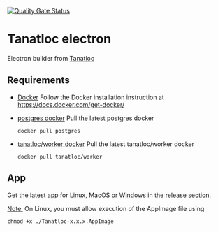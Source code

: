 [![Quality Gate Status](https://sonarcloud.io/api/project_badges/measure?project=Airthium_tanatloc-electron&metric=alert_status&token=85c07e6adc99ad2869724619d99df9057777451c)](https://sonarcloud.io/summary/new_code?id=Airthium_tanatloc-electron)

# Tanatloc electron

Electron builder from [Tanatloc](https://github.com/Airthium/tanatloc)

## Requirements

- [Docker](https://www.docker.com/)
  Follow the Docker installation instruction at https://docs.docker.com/get-docker/

- [postgres docker](https://hub.docker.com/_/postgres)
  Pull the latest postgres docker

  ```shell
  docker pull postgres
  ```

- [tanatloc/worker docker](https://hub.docker.com/repository/docker/tanatloc/worker/tags)
  Pull the latest tanatloc/worker docker
  ```shell
  docker pull tanatloc/worker
  ```

## App

Get the latest app for Linux, MacOS or Windows in the [release section](https://github.com/Airthium/tanatloc-electron/releases/latest).

<ins>Note:</ins> On Linux, you must allow execution of the AppImage file using

```shell
chmod +x ./Tanatloc-x.x.x.AppImage
```

